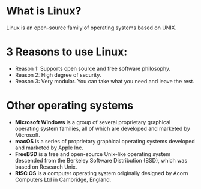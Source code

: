 # What is Linux?
Linux is an open-source family of operating systems based on UNIX.

# 3 Reasons to use Linux:
* Reason 1: Supports open source and free software philosophy.
* Reason 2: High degree of security.
* Reason 3: Very modular. You can take what you need and leave the rest.

# Other operating systems
* **Microsoft Windows** is a group of several proprietary graphical operating system families, all of which are developed and marketed by Microsoft. 
* **macOS** is a series of proprietary graphical operating systems developed and marketed by Apple Inc. 
* **FreeBSD** is a free and open-source Unix-like operating system descended from the Berkeley Software Distribution (BSD), which was based on Research Unix.
* **RISC OS** is a computer operating system originally designed by Acorn Computers Ltd in Cambridge, England.

